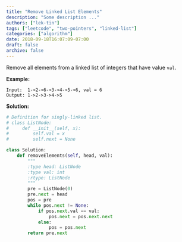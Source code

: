 ```yaml
---
title: "Remove Linked List Elements"
description: "Some description ..."
authors: ["lek-tin"]
tags: ["leetcode", "two-pointers", "linked-list"]
categories: ["algorithm"]
date: 2018-09-18T16:07:09-07:00
draft: false
archive: false
---
```

Remove all elements from a linked list of integers that have value `val`.

**Example:**
```
Input:  1->2->6->3->4->5->6, val = 6
Output: 1->2->3->4->5
```
**Solution:**
```python
# Definition for singly-linked list.
# class ListNode:
#     def __init__(self, x):
#         self.val = x
#         self.next = None

class Solution:
    def removeElements(self, head, val):
        """
        :type head: ListNode
        :type val: int
        :rtype: ListNode
        """
        pre = ListNode(0)
        pre.next = head
        pos = pre
        while pos.next != None:
            if pos.next.val == val:
                pos.next = pos.next.next
            else:
                pos = pos.next
        return pre.next
```
